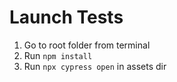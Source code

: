 # Launch Tests

1. Go to root folder from terminal
2. Run `npm install`
3. Run `npx cypress open` in assets dir